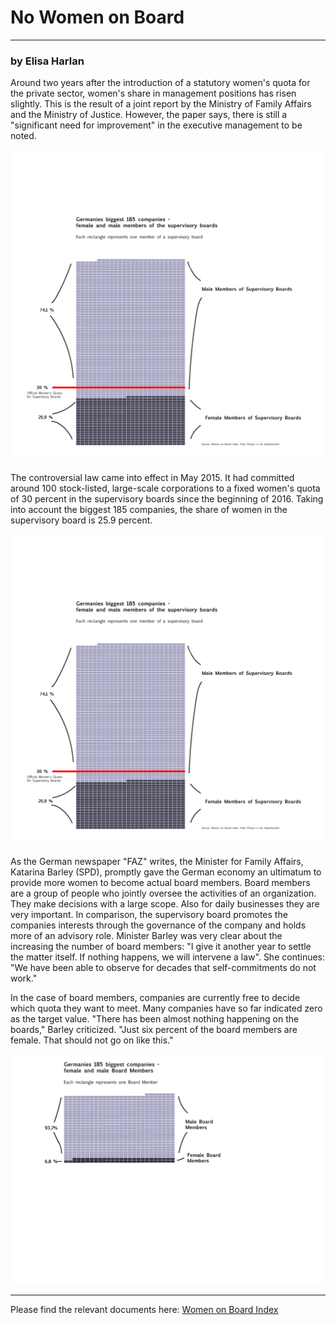 # No Women on Board

----------------------------------------

### by Elisa Harlan

Around two years after the introduction of a statutory women's quota for the private sector, women's share in management positions has risen slightly. This is the result of a joint report by the Ministry of Family Affairs and the Ministry of Justice. 
However, the paper says, there is still a "significant need for improvement" in the executive management to be noted.

![](Women_on_board_SB.png)

The controversial law came into effect in May 2015. It had committed around 100 stock-listed, large-scale corporations to a fixed women's quota of 30 percent in the supervisory boards since the beginning of 2016. Taking into account the biggest 185 companies, the share of women in the supervisory board is 25.9 percent.

![](Women_on_board_SB.png)

As the German newspaper "FAZ" writes, the Minister for Family Affairs, Katarina Barley (SPD), promptly gave the German economy an ultimatum to provide more women to become actual board members. Board members are a group of people who jointly oversee the activities of an organization. They make decisions with a large scope. Also for daily businesses they are very important. In comparison, the supervisory board promotes the companies interests through the governance of the company and holds more of an advisory role.
Minister Barley was very clear about the increasing the number of board members: "I give it another year to settle the matter itself. If nothing happens, we will intervene a law". She continues: "We have been able to observe for decades that self-commitments do not work."

In the case of board members, companies are currently free to decide which quota they want to meet. Many companies have so far indicated zero as the target value. "There has been almost nothing happening on the boards," Barley criticized. "Just six percent of the board members are female. That should not go on like this."

![](Women_on_board_BM.png)


----------------------------------------

Please find the relevant documents here: 
[Women on Board Index](https://www.fidar.de/wob-indizes-und-studien/wob-index-185/aufsichtsrat-und-vorstand.html)


